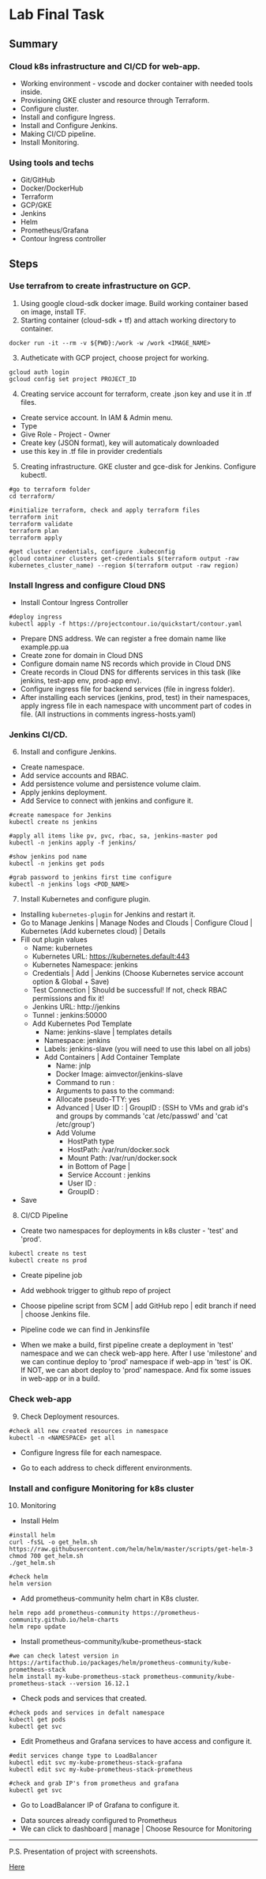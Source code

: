 # Lab Final Task

## Summary

### Cloud k8s infrastructure and CI/CD for web-app.

* Working environment - vscode and docker container with needed tools inside.
* Provisioning GKE cluster and resource through Terraform.
* Configure cluster.
* Install and configure Ingress.
* Install and Configure Jenkins. 
* Making CI/CD pipeline.
* Install Monitoring.

### Using tools and techs

* Git/GitHub
* Docker/DockerHub
* Terraform
* GCP/GKE
* Jenkins
* Helm
* Prometheus/Grafana
* Contour Ingress controller

## Steps

### Use terrafrom to create infrastructure on GCP.

1. Using google cloud-sdk docker image. Build working container based on image, install TF. 
2. Starting container (cloud-sdk + tf) and attach working directory to container.

```
docker run -it --rm -v ${PWD}:/work -w /work <IMAGE_NAME>
```

3. Autheticate with GCP project, choose project for working. 

```
gcloud auth login
gcloud config set project PROJECT_ID
```

4. Creating service account for terraform, create .json key and use it in .tf files.
- Create service account. In IAM & Admin menu.
- Type <NAME>
- Give Role - Project - Owner
- Create key (JSON format), key will automaticaly downloaded
- use this key in .tf file in provider credentials

5. Creating infrastructure. GKE cluster and gce-disk for Jenkins. Configure kubectl.

```
#go to terraform folder 
cd terraform/

#initialize terraform, check and apply terraform files
terraform init
terraform validate
terraform plan
terraform apply

#get cluster credentials, configure .kubeconfig
gcloud container clusters get-credentials $(terraform output -raw kubernetes_cluster_name) --region $(terraform output -raw region)
```

### Install Ingress and configure Cloud DNS

* Install Contour Ingress Controller

```
#deploy ingress
kubectl apply -f https://projectcontour.io/quickstart/contour.yaml
```

* Prepare DNS address. We can register a free domain name like example.pp.ua
* Create zone for domain in Cloud DNS
* Configure domain name NS records which provide in Cloud DNS
* Create records in Cloud DNS for differents services in this task (like jenkins, test-app env, prod-app env).
* Configure ingress file for backend services (file in ingress folder).
* After installing each services (jenkins, prod, test) in their namespaces,  
  apply ingress file in each namespace with uncomment part of codes in file. 
  (All instructions in comments ingress-hosts.yaml)


### Jenkins CI/CD.

6. Install and configure Jenkins. 
* Create namespace.
* Add service accounts and RBAC.
* Add persistence volume and persistence volume claim.
* Apply jenkins deployment.
* Add Service to connect with jenkins and configure it.

```
#create namespace for Jenkins
kubectl create ns jenkins

#apply all items like pv, pvc, rbac, sa, jenkins-master pod
kubectl -n jenkins apply -f jenkins/

#show jenkins pod name
kubectl -n jenkins get pods

#grab password to jenkins first time configure
kubectl -n jenkins logs <POD_NAME>
```

7. Install Kubernetes and configure plugin.

* Installing `kubernetes-plugin` for Jenkins and restart it.
* Go to Manage Jenkins | Manage Nodes and Clouds | Configure Cloud | Kubernetes (Add kubernetes cloud) | Details
* Fill out plugin values
    * Name: kubernetes
    * Kubernetes URL: https://kubernetes.default:443
    * Kubernetes Namespace: jenkins
    * Credentials | Add | Jenkins (Choose Kubernetes service account option & Global + Save)
    * Test Connection | Should be successful! If not, check RBAC permissions and fix it!
    * Jenkins URL: http://jenkins
    * Tunnel : jenkins:50000
    * Add Kubernetes Pod Template
        * Name: jenkins-slave | templates details
        * Namespace: jenkins
        * Labels: jenkins-slave (you will need to use this label on all jobs)
        * Add Containers | Add Container Template
            * Name: jnlp
            * Docker Image: aimvector/jenkins-slave
            * Command to run : <Make this blank>
            * Arguments to pass to the command: <Make this blank>
            * Allocate pseudo-TTY: yes
            * Advanced | User ID : <docker id> | GroupID : <docker group> 
              (SSH to VMs and grab id's and groups by commands 'cat /etc/passwd' and 'cat /etc/group')
            * Add Volume
                * HostPath type
                * HostPath: /var/run/docker.sock
                * Mount Path: /var/run/docker.sock
                * in Bottom of Page | 
                * Service Account : jenkins 
                * User ID : <docker id>
                * GroupID : <docker group>
* Save

8. CI/CD Pipeline
* Create two namespaces for deployments in k8s cluster - 'test' and 'prod'.

```
kubectl create ns test
kubectl create ns prod
```

* Create pipeline job
* Add webhook trigger to github repo of project
* Choose pipeline script from SCM | add GitHub repo | edit branch if need | choose Jenkins file.
* Pipeline code we can find in Jenkinsfile

* When we make a build, first pipeline create a deployment in 'test' namespace and we can check web-app here.
  After I use 'milestone' and we can continue deploy to 'prod' namespace if web-app in 'test' is OK.
  If NOT, we can abort deploy to 'prod' namespace. And fix some issues in web-app or in a build.

### Check web-app

9. Check Deployment resources.

```
#check all new created resources in namespace
kubectl -n <NAMESPACE> get all
```

* Configure Ingress file for each namespace.

* Go to each address to check different environments.

### Install and configure Monitoring for k8s cluster

10. Monitoring

* Install Helm 

```
#install helm
curl -fsSL -o get_helm.sh https://raw.githubusercontent.com/helm/helm/master/scripts/get-helm-3
chmod 700 get_helm.sh
./get_helm.sh

#check helm
helm version
```

* Add prometheus-community helm chart in K8s cluster.

```
helm repo add prometheus-community https://prometheus-community.github.io/helm-charts
helm repo update
```

* Install prometheus-community/kube-prometheus-stack

```
#we can check latest version in https://artifacthub.io/packages/helm/prometheus-community/kube-prometheus-stack
helm install my-kube-prometheus-stack prometheus-community/kube-prometheus-stack --version 16.12.1
```

* Check pods and services that created.

```
#check pods and services in defalt namespace
kubectl get pods 
kubectl get svc
```

* Edit Prometheus and Grafana services to have access and configure it.

```
#edit services change type to LoadBalancer
kubectl edit svc my-kube-prometheus-stack-grafana
kubectl edit svc my-kube-prometheus-stack-prometheus

#check and grab IP's from prometheus and grafana
kubectl get svc
```

* Go to LoadBalancer IP of Grafana to configure it.

- Data sources already configured to Prometheus
- We can click to dashboard | manage | Choose Resource for Monitoring

----------------------------------------------------------------------

P.S. Presentation of project with screenshots.

[Here](https://github.com/OLG-MAN/Lab_Final_Task/blob/main/Lab%20Final%20Task.pdf)
